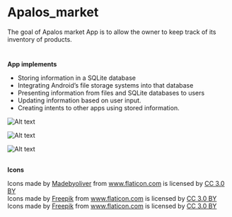 # Apalos_market
The goal of Apalos market App is to allow the owner to keep track of its inventory of products.

#

__App implements__

* Storing information in a SQLite database
* Integrating Android’s file storage systems into that database
* Presenting information from files and SQLite databases to users
* Updating information based on user input.
* Creating intents to other apps using stored information.

![Alt text](https://cloud.githubusercontent.com/assets/26036800/26179596/4c7dd39e-3b6d-11e7-88ea-4a4ee7387e11.png)

![Alt text](https://cloud.githubusercontent.com/assets/26036800/26179637/8b6d0a84-3b6d-11e7-9588-546dbe6b8a5d.png)

![Alt text](https://cloud.githubusercontent.com/assets/26036800/26179765/3ccdf608-3b6e-11e7-9969-3b430e32c1e5.png)

##
__Icons__
<div>Icons made by <a href="http://www.flaticon.com/authors/madebyoliver" title="Madebyoliver">Madebyoliver</a> from <a href="http://www.flaticon.com" title="Flaticon">www.flaticon.com</a> is licensed by <a href="http://creativecommons.org/licenses/by/3.0/" title="Creative Commons BY 3.0" target="_blank">CC 3.0 BY</a></div>


<div>Icons made by <a href="http://www.freepik.com" title="Freepik">Freepik</a> from <a href="http://www.flaticon.com" title="Flaticon">www.flaticon.com</a> is licensed by <a href="http://creativecommons.org/licenses/by/3.0/" title="Creative Commons BY 3.0" target="_blank">CC 3.0 BY</a></div>

<div>Icons made by <a href="http://www.freepik.com" title="Freepik">Freepik</a> from <a href="http://www.flaticon.com" title="Flaticon">www.flaticon.com</a> is licensed by <a href="http://creativecommons.org/licenses/by/3.0/" title="Creative Commons BY 3.0" target="_blank">CC 3.0 BY</a></div>
